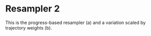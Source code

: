# Resampler 2
This is the progress-based resampler (a) and a variation scaled by trajectory weights (b).
